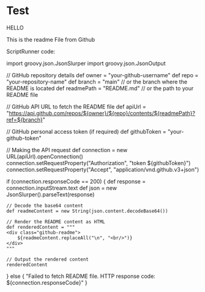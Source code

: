 # Test

HELLO

This is the readme File from Github

ScriptRunner code:

import groovy.json.JsonSlurper
import groovy.json.JsonOutput

// GitHub repository details
def owner = "your-github-username"
def repo = "your-repository-name"
def branch = "main" // or the branch where the README is located
def readmePath = "README.md" // or the path to your README file

// GitHub API URL to fetch the README file
def apiUrl = "https://api.github.com/repos/${owner}/${repo}/contents/${readmePath}?ref=${branch}"

// GitHub personal access token (if required)
def githubToken = "your-github-token"

// Making the API request
def connection = new URL(apiUrl).openConnection()
connection.setRequestProperty("Authorization", "token ${githubToken}")
connection.setRequestProperty("Accept", "application/vnd.github.v3+json")

if (connection.responseCode == 200) {
    def response = connection.inputStream.text
    def json = new JsonSlurper().parseText(response)
    
    // Decode the base64 content
    def readmeContent = new String(json.content.decodeBase64())
    
    // Render the README content as HTML
    def renderedContent = """
    <div class="github-readme">
        ${readmeContent.replaceAll("\n", "<br/>")}
    </div>
    """
    
    // Output the rendered content
    renderedContent
} else {
    "Failed to fetch README file. HTTP response code: ${connection.responseCode}"
}
